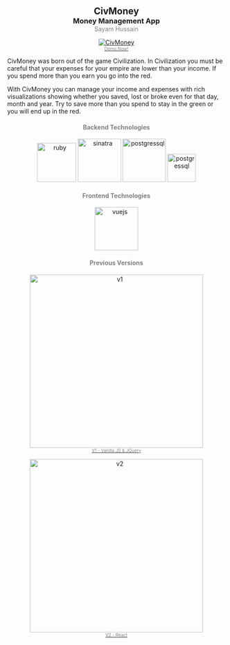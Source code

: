 <center><h2 style="margin:0">CivMoney</h2></center>
<center><h3 style="margin:0">Money Management App</h3></center>
<center style="color:grey">Sayam Hussain</center>

<center>
<a href="https://www.civmoney.com">
<figure>
<img src="https://i.imgur.com/oSDhmxl.gif" alt="CivMoney">
<figcaption style="color:grey;font-size:10px">Demo Now!</figcaption>
<figure>
</a>
</center>

CivMoney was born out of the game Civilization. In Civilization you must be careful that your expenses for your empire are lower than your income. If you spend more than you earn you go into the red.

With CivMoney you can manage your income and expenses with rich visualizations showing whether you saved, lost or broke even for that day, month and year. Try to save more than you spend to stay in the green or you will end up in the red.

<center>
<h4 style="color:grey">Backend Technologies</h4>
<img src="https://upload.wikimedia.org/wikipedia/commons/7/73/Ruby_logo.svg" alt="ruby" style="width:90px;"/>
<img src="https://i.imgur.com/HySW3PT.png" alt="sinatra" style="width:100px;"/>
<img src="https://upload.wikimedia.org/wikipedia/commons/2/29/Postgresql_elephant.svg" alt="postgressql" style="width:100px;"/>
<img src="https://i.imgur.com/Q83DOz3.png" alt="postgressql" style="width:65px;"/>
</center>

<center>
<h4 style="color:grey">Frontend Technologies</h4>
<img src="https://upload.wikimedia.org/wikipedia/commons/9/95/Vue.js_Logo_2.svg" alt="vuejs" style="width:100px;"/>
</center>

<center>
<h4 style="color:grey">Previous Versions</h4>
<a href="https://civmoneyv1.herokuapp.com" title="v1">
<figure>
<img src="https://i.imgur.com/9QSq30J.png" alt="v1" style="width:400px;" />
<figcaption style="color:grey;font-size:10px">V1 - Vanilla JS & JQuery</figcaption>
</figure>
<a href="https://civmoney-react.herokuapp.com" title="v2">
<figure>
<img src="https://i.imgur.com/TcAZAOp.png" alt="v2" style="width:400px;" />
<figcaption style="color:grey;font-size:10px">V2 - React</figcaption>
</figure>
</a>
</center>
